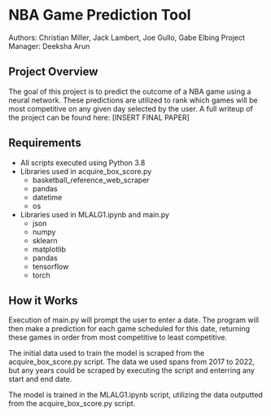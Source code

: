 # NBA Game Prediction Tool
Authors: Christian Miller, Jack Lambert, Joe Gullo, Gabe Elbing
Project Manager: Deeksha Arun 

## Project Overview
The goal of this project is to predict the outcome of a NBA game using a neural network. These predictions are utilized to rank which games will be most competitive on any given day selected by the user. A full writeup of the project can be found here: [INSERT FINAL PAPER]

## Requirements
- All scripts executed using Python 3.8
- Libraries used in acquire_box_score.py
  - basketball_reference_web_scraper
  - pandas
  - datetime
  - os
- Libraries used in MLALG1.ipynb and main.py
  - json
  - numpy
  - sklearn
  - matplotlib
  - pandas
  - tensorflow
  - torch

## How it Works
Execution of main.py will prompt the user to enter a date. The program will then make a prediction for each game scheduled for this date, returning these games in order from most competitive to least competitive.

The initial data used to train the model is scraped from the acquire_box_score.py script. The data we used spans from 2017 to 2022, but any years could be scraped by executing the script and enterring any start and end date.

The model is trained in the MLALG1.ipynb script, utilizing the data outputted from the acquire_box_score.py script.
